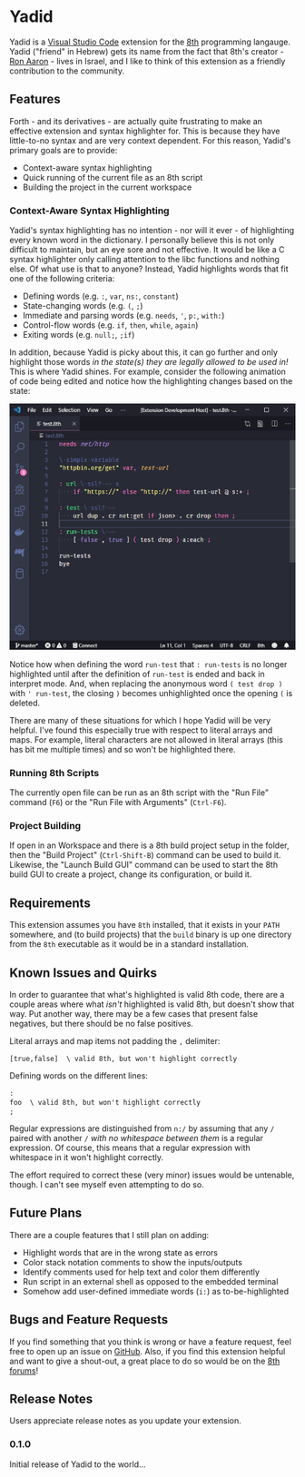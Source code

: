 # Yadid

Yadid is a [Visual Studio Code][vscode] extension for the [8th][8th] programming langauge. Yadid ("friend" in Hebrew) gets its name from the fact that 8th's creator - [Ron Aaron][ron] - lives in Israel, and I like to think of this extension as a friendly contribution to the community.

## Features

Forth - and its derivatives - are actually quite frustrating to make an effective extension and syntax highlighter for. This is because they have little-to-no syntax and are very context dependent. For this reason, Yadid's primary goals are to provide:

* Context-aware syntax highlighting
* Quick running of the current file as an 8th script
* Building the project in the current workspace

### Context-Aware Syntax Highlighting

Yadid's syntax highlighting has no intention - nor will it ever - of highlighting every known word in the dictionary. I personally believe this is not only difficult to maintain, but an eye sore and not effective. It would be like a C syntax highlighter only calling attention to the libc functions and nothing else. Of what use is that to anyone? Instead, Yadid highlights words that fit one of the following criteria:

* Defining words (e.g. `:`, `var`, `ns:`, `constant`)
* State-changing words (e.g. `(`, `;`)
* Immediate and parsing words (e.g. `needs`, `'`, `p:`, `with:`)
* Control-flow words (e.g. `if`, `then`, `while`, `again`)
* Exiting words (e.g. `null;`, `;if`)

In addition, because Yadid is picky about this, it can go further and only highlight those words _in the state(s) they are legally allowed to be used in!_ This is where Yadid shines. For example, consider the following animation of code being edited and notice how the highlighting changes based on the state:

![context-aware-highlighting](images/screencast.gif)

Notice how when defining the word `run-test` that `: run-tests` is no longer highlighted until after the definition of `run-test` is ended and back in interpret mode. And, when replacing the anonymous word `( test drop )` with `' run-test`, the closing `)` becomes unhighlighted once the opening `(` is deleted.

There are many of these situations for which I hope Yadid will be very helpful. I've found this especially true with respect to literal arrays and maps. For example, literal characters are not allowed in literal arrays (this has bit me multiple times) and so won't be highlighted there.

### Running 8th Scripts

The currently open file can be run as an 8th script with the "Run File" command (`F6`) or the "Run File with Arguments" (`Ctrl-F6`).

### Project Building

If open in an Workspace and there is a 8th build project setup in the folder, then the "Build Project" (`Ctrl-Shift-B`) command can be used to build it. Likewise, the "Launch Build GUI" command can be used to start the 8th build GUI to create a project, change its configuration, or build it.

## Requirements

This extension assumes you have `8th` installed, that it exists in your `PATH` somewhere, and (to build projects) that the `build` binary is up one directory from the `8th` executable as it would be in a standard installation.

## Known Issues and Quirks

In order to guarantee that what's highlighted is valid 8th code, there are a couple areas where what _isn't_ highlighted is valid 8th, but doesn't show that way. Put another way, there may be a few cases that present false negatives, but there should be no false positives.

Literal arrays and map items not padding the `,` delimiter:

```8th
[true,false]  \ valid 8th, but won't highlight correctly
```

Defining words on the different lines:

```8th
:
foo  \ valid 8th, but won't highlight correctly
;
```

Regular expressions are distinguished from `n:/` by assuming that any `/` paired with another `/` _with no whitespace between them_ is a regular expression. Of course, this means that a regular expression with whitespace in it won't highlight correctly.

The effort required to correct these (very minor) issues would be untenable, though. I can't see myself even attempting to do so.

## Future Plans

There are a couple features that I still plan on adding:

* Highlight words that are in the wrong state as errors
* Color stack notation comments to show the inputs/outputs
* Identify comments used for help text and color them differently
* Run script in an external shell as opposed to the embedded terminal
* Somehow add user-defined immediate words (`i:`) as to-be-highlighted

## Bugs and Feature Requests

If you find something that you think is wrong or have a feature request, feel free to open up an issue on [GitHub][issues]. Also, if you find this extension helpful and want to give a shout-out, a great place to do so would be on the [8th forums][forums]!

## Release Notes

Users appreciate release notes as you update your extension.

### 0.1.0

Initial release of Yadid to the world...



[vscode]: https://code.visualstudio.com/
[8th]: https://8th-dev.com/
[ron]: https://8th-dev.com/aboutus#ron
[forums]: https://8th-dev.com/forum
[issues]: https://github.com/massung/yadid/issues
